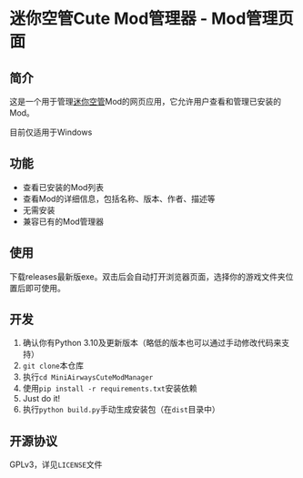 # 迷你空管Cute Mod管理器 - Mod管理页面

## 简介

这是一个用于管理[迷你空管](https://store.steampowered.com/app/2289650/_Mini_Airways/)Mod的网页应用，它允许用户查看和管理已安装的Mod。

目前仅适用于Windows

## 功能

- 查看已安装的Mod列表
- 查看Mod的详细信息，包括名称、版本、作者、描述等
- 无需安装
- 兼容已有的Mod管理器

## 使用

下载releases最新版exe。双击后会自动打开浏览器页面，选择你的游戏文件夹位置后即可使用。

## 开发

1.   确认你有Python 3.10及更新版本（略低的版本也可以通过手动修改代码来支持）
2.   `git clone`本仓库
3.   执行`cd MiniAirwaysCuteModManager`
4.   使用`pip install -r requirements.txt`安装依赖
5.   Just do it!
6.   执行`python build.py`手动生成安装包（在`dist`目录中）

## 开源协议

GPLv3，详见`LICENSE`文件